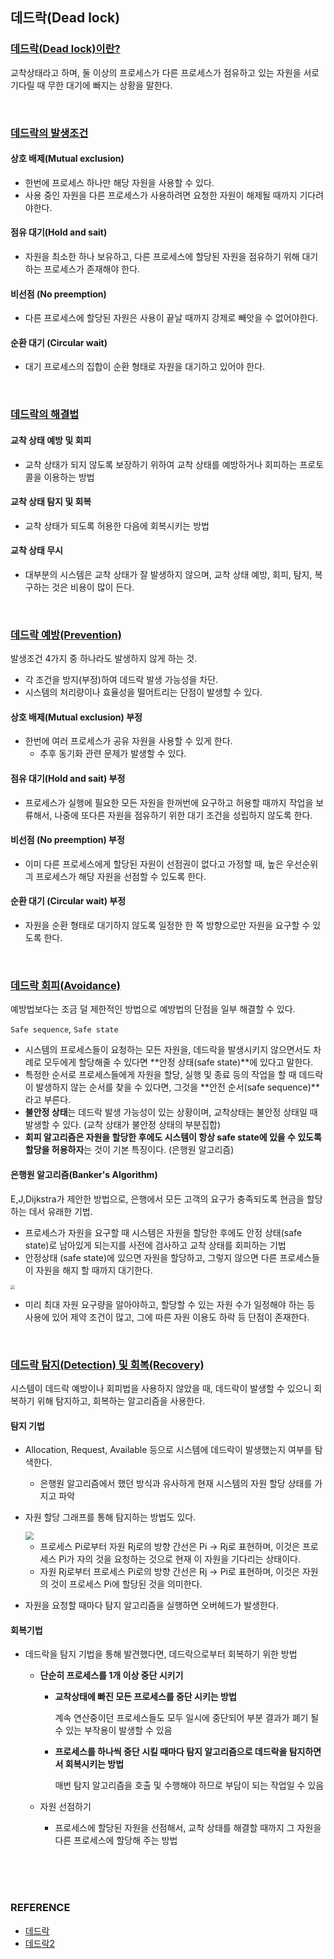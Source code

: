 ## 데드락(Dead lock)



### <u>데드락(Dead lock)이란?</u>

교착상태라고 하며, 둘 이상의 프로세스가 다른 프로세스가 점유하고 있는 자원을 서로 기다릴 때 무한 대기에 빠지는 상황을 말한다.

<br/>

### <u>데드락의 발생조건</u>

#### 상호 배제(Mutual exclusion)

* 한번에 프로세스 하나만 해당 자원을 사용할 수 있다.
* 사용 중인 자원을 다른 프로세스가 사용하려면 요청한 자원이 해제될 때까지 기다려야한다.

#### 점유 대기(Hold and sait)

* 자원을 최소한 하나 보유하고, 다른 프로세스에 할당된 자원을 점유하기 위해 대기하는 프로세스가 존재해야 한다.

#### 비선점 (No preemption)

* 다른 프로세스에 할당된 자원은 사용이 끝날 때까지 강제로 빼앗을 수 없어야한다.

#### 순환 대기 (Circular wait)

* 대기 프로세스의 집합이 순환 형태로 자원을 대기하고 있어야 한다.

<br/>

### <u>데드락의 해결법</u>

#### 교착 상태 예방 및 회피

* 교착 상태가 되지 않도록 보장하기 위하여 교착 상태를 예방하거나 회피하는 프로토콜을 이용하는 방법

#### 교착 상태 탐지 및 회복

* 교착 상태가 되도록 허용한 다음에 회복시키는 방법

#### 교착 상태 무시

* 대부분의 시스템은 교착 상태가 잘 발생하지 않으며, 교착 상태 예방, 회피, 탐지, 복구하는 것은 비용이 많이 든다.

<br/>

### <u>데드락 예방(Prevention)</u>

발생조건 4가지 중 하나라도 발생하지 않게 하는 것.

* 각 조건을 방지(부정)하여 데드락 발생 가능성을 차단.
* 시스템의 처리량이나 효율성을 떨어트리는 단점이 발생할 수 있다.

#### 상호 배제(Mutual exclusion) 부정

* 한번에 여러 프로세스가 공유 자원을 사용할 수 있게 한다.
  * 추후 동기화 관련 문제가 발생할 수 있다.

#### 점유 대기(Hold and sait) 부정

* 프로세스가 실행에 필요한 모든 자원을 한꺼번에 요구하고 허용할 때까지 작업을 보류해서, 나중에 또다른 자원을 점유하기 위한 대기 조건을 성립하지 않도록 한다.

#### 비선점 (No preemption) 부정

* 이미 다른 프로세스에게 할당된 자원이 선점권이 없다고 가정할 때, 높은 우선순위긔 프로세스가 해당 자원을 선점할 수 있도록 한다.

#### 순환 대기 (Circular wait) 부정

* 자원을 순환 형태로 대기하지 않도록 일정한 한 쪽 방향으로만 자원을 요구할 수 있도록 한다.

<br/>

### <u>데드락 회피(Avoidance)</u>

예방법보다는 조금 덜 제한적인 방법으로 예방법의 단점을 일부 해결할 수 있다.

`Safe sequence`, `Safe state`

* 시스템의 프로세스들이 요청하는 모든 자원을, 데드락을 발생시키지 않으면서도 차례로 모두에게 할당해줄 수 있다면 **안정 상태(safe state)**에 있다고 말한다.
* 특정한 순서로 프로세스들에게 자원을 할당, 실행 및 종료 등의 작업을 할 때 데드락이 발생하지 않는 순서를 찾을 수 있다면, 그것을 **안전 순서(safe sequence)**라고 부른다.
* **불안정 상태**는 데드락 발생 가능성이 있는 상황이며, 교착상태는 불안정 상태일 때 발생할 수 있다. (교착 상태가 불안정 상태의 부분집합)
* **회피 알고리즘은 자원을 할당한 후에도 시스템이 항상 safe state에 있을 수 있도록 할당을 허용하자**는 것이 기본 특징이다. (은행원 알고리즘)

#### 은행원 알고리즘(Banker's Algorithm)

E,J,Dijkstra가 제안한 방법으로, 은행에서 모든 고객의 요구가 충족되도록 현금을 할당하는 데서 유래한 기법.

* 프로세스가 자원을 요구할 때 시스템은 자원을 할당한 후에도 안정 상태(safe state)로 남아있게 되는지를 사전에 검사하고 교착 상태를 회피하는 기법
* 안정상태 (safe state)에 있으면 자원을 할당하고, 그렇지 않으면 다른 프로세스들이 자원을 해지 할 때까지 대기한다.

<img src="https://user-images.githubusercontent.com/61674527/104850188-f219a000-5930-11eb-8dae-509a75b37b6e.jpg" style="zoom:45%;" />

* 미리 최대 자원 요구량을 알아야하고, 할당할 수 있는 자원 수가 일정해야 하는 등 사용에 있어 제약 조건이 많고, 그에 따른 자원 이용도 하락 등 단점이 존재한다.

<br/>

### <u>데드락 탐지(Detection) 및 회복(Recovery)</u>

시스템이 데드락 예방이나 회피법을 사용하지 않았을 때, 데드락이 발생할 수 있으니 회복하기 위해 탐지하고, 회복하는 알고리즘을 사용한다.

#### 탐지 기법

* Allocation, Request, Available 등으로 시스템에 데드락이 발생했는지 여부를 탐색한다.

  * 은행원 알고리즘에서 했던 방식과 유사하게 현재 시스템의 자원 할당 상태를 가지고 파악

* 자원 할당 그래프를 통해 탐지하는 방법도 있다.

  <img src="https://user-images.githubusercontent.com/61674527/104850200-0493d980-5931-11eb-843d-31fd6da2a6b6.jpg" style="zoom: 80%;" />

  * 프로세스 Pi로부터 자원 Rj로의 방향 간선은 Pi → Rj로 표현하며, 이것은 프로세스 Pi가 자의 것을 요청하는 것으로 현재 이 자원을 기다리는 상태이다.
  * 자원 Rj로부터 프로세스 Pi로의 방향 간선은 Rj → Pi로 표현하며, 이것은 자원의 것이 프로세스 Pi에 할당된 것을 의미한다.

* 자원을 요청할 때마다 탐지 알고리즘을 실행하면 오버헤드가 발생한다.

#### 회복기법

* 데드락을 탐지 기법을 통해 발견했다면, 데드락으로부터 회복하기 위한 방법

  * **단순히 프로세스를 1개 이상 중단 시키기**

    * **교착상태에 빠진 모든 프로세스를 중단 시키는 방법**

      계속 연산중이던 프로세스들도 모두 일시에 중단되어 부분 결과가 폐기 될 수 있는 부작용이 발생할 수 있음

    * **프로세스를 하나씩 중단 시킬 때마다 탐지 알고리즘으로 데드락을 탐지하면서 회복시키는 방법**

      매번 탐지 알고리즘을 호출 및 수행해야 하므로 부담이 되는 작업일 수 있음

  * 자원 선점하기

    * 프로세스에 할당된 자원을 선점해서, 교착 상태를 해결할 때까지 그 자원을 다른 프로세스에 할당해 주는 방법

<br/>

<br/>

<br/>

### REFERENCE

* [데드락](https://includestdio.tistory.com/12)
* [데드락2](https://chanhuiseok.github.io/posts/cs-2/)

